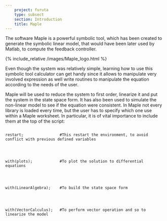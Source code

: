 ```yaml
---
    project: furuta
    type: subsect
    section: Introduction
    title: Maple
---
```



The software Maple is a powerful symbolic tool, which has been created to generate the symbolic linear model, that would have been later used by Matlab, to compute the feedback controller.

{% include_relative /images/Maple_logo.html %}

Even though the system was relatively simple, learning how to use this symbolic tool calculator can get handy since it allows to manipulate very involved expression as well write routines to manipulate the equation according to the needs of the user.

Maple will be used to reduce the system to first order, linearize it and put the system in the state space form. It has also been used to simulate the non-linear model to see if the equation were consistent. In Maple not every library is loaded every time, but the user has to specify which one use within a Maple worksheet. In particular, it is of vital importance to include them at the top of the script:

<code>
restart;                #This restart the environment, to avoid conflict with previous defined variables
<br>
<br>
with(plots);            #To plot the solution to differential equations
<br>
<br>
with(LinearAlgebra);    #To build the state space form
<br>
<br>
with(VectorCalculus);   #To perform vector operation and so to linearize the model
</code>
